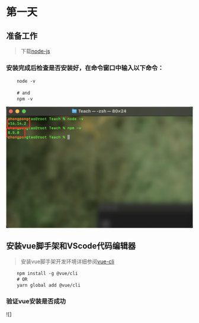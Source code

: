 # 第一天

## 准备工作

> 下载[node-js](https://nodejs.org/en/download)

### 安装完成后检查是否安装好，在命令窗口中输入以下命令：

```
    node -v

    # and
    npm -v
```

![node安装完成](./Images/node.png)

## 安装vue脚手架和VScode代码编辑器


> 安装vue脚手架开发环境详细参阅[vue-cli](https://cli.vuejs.org)

```
    npm install -g @vue/cli
    # OR
    yarn global add @vue/cli
```
### 验证vue安装是否成功

![]